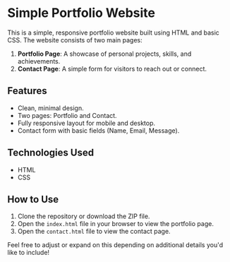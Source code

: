 # Simple Portfolio Website

This is a simple, responsive portfolio website built using HTML and basic CSS. The website consists of two main pages:

1. **Portfolio Page**: A showcase of personal projects, skills, and achievements.
2. **Contact Page**: A simple form for visitors to reach out or connect.

## Features

- Clean, minimal design.
- Two pages: Portfolio and Contact.
- Fully responsive layout for mobile and desktop.
- Contact form with basic fields (Name, Email, Message).
  
## Technologies Used

- HTML
- CSS

## How to Use

1. Clone the repository or download the ZIP file.
2. Open the `index.html` file in your browser to view the portfolio page.
3. Open the `contact.html` file to view the contact page.

Feel free to adjust or expand on this depending on additional details you'd like to include!
